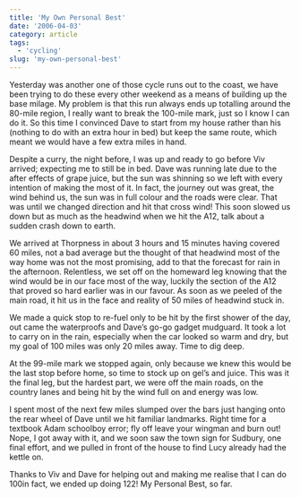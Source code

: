 ```yaml
---
title: 'My Own Personal Best'
date: '2006-04-03'
category: article
tags:
  - 'cycling'
slug: 'my-own-personal-best'
---
```


Yesterday was another one of those cycle runs out to the coast, we have been trying to do these every other weekend as a means of building up the base milage.
My problem is that this run always ends up totalling around the 80-mile region, I really want to break the 100-mile mark, just so I know I can do it. So this time I convinced Dave to start from my house rather than his (nothing to do with an extra hour in bed) but keep the same route, which meant we would have a few extra miles in hand.

Despite a curry, the night before, I was up and ready to go before Viv arrived; expecting me to still be in bed. Dave was running late due to the after effects of grape juice, but the sun was shinning so we left with every intention of making the most of it.
In fact, the journey out was great, the wind behind us, the sun was in full colour and the roads were clear. That was until we changed direction and hit that cross wind! This soon slowed us down but as much as the headwind when we hit the A12, talk about a sudden crash down to earth.

We arrived at Thorpness in about 3 hours and 15 minutes having covered 60 miles, not a bad average but the thought of that headwind most of the way home was not the most promising, add to that the forecast for rain in the afternoon.
Relentless, we set off on the homeward leg knowing that the wind would be in our face most of the way, luckily the section of the A12 that proved so hard earlier was in our favour. As soon as we peeled of the main road, it hit us in the face and reality of 50 miles of headwind stuck in.

We made a quick stop to re-fuel only to be hit by the first shower of the day, out came the waterproofs and Dave’s go-go gadget mudguard. It took a lot to carry on in the rain, especially when the car looked so warm and dry, but my goal of 100 miles was only 20 miles away. Time to dig deep.

At the 99-mile mark we stopped again, only because we knew this would be the last stop before home, so time to stock up on gel’s and juice. This was it the final leg, but the hardest part, we were off the main roads, on the country lanes and being hit by the wind full on and energy was low.

I spent most of the next few miles slumped over the bars just hanging onto the rear wheel of Dave until we hit familiar landmarks. Right time for a textbook Adam schoolboy error; fly off leave your wingman and burn out!
Nope, I got away with it, and we soon saw the town sign for Sudbury, one final effort, and we pulled in front of the house to find Lucy already had the kettle on.

Thanks to Viv and Dave for helping out and making me realise that I can do 100in fact, we ended up doing 122! My Personal Best, so far.
